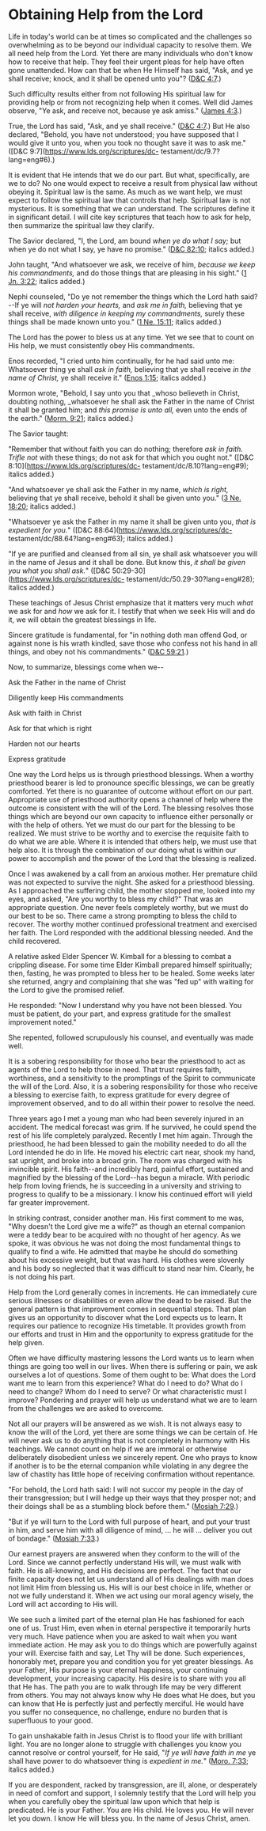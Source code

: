 # Obtaining Help from the Lord

Life in today's world can be at times so complicated and the challenges so
overwhelming as to be beyond our individual capacity to resolve them. We all
need help from the Lord. Yet there are many individuals who don't know how to
receive that help. They feel their urgent pleas for help have often gone
unattended. How can that be when He Himself has said, "Ask, and ye shall
receive; knock, and it shall be opened unto you"? ([D&amp;C
4:7](https://www.lds.org/scriptures/dc-testament/dc/4.7?lang=eng#6).)

Such difficulty results either from not following His spiritual law for
providing help or from not recognizing help when it comes. Well did James
observe, "Ye ask, and receive not, because ye ask amiss." ([James
4:3](https://www.lds.org/scriptures/nt/james/4.3?lang=eng#2).)

True, the Lord has said, "Ask, and ye shall receive." ([D&amp;C
4:7](https://www.lds.org/scriptures/dc-testament/dc/4.7?lang=eng#6).) But He
also declared, "Behold, you have not understood; you have supposed that I
would give it unto you, when you took no thought save it was to ask me."
([D&amp;C 9:7](https://www.lds.org/scriptures/dc-
testament/dc/9.7?lang=eng#6).)

It is evident that He intends that we do our part. But what, specifically, are
we to do? No one would expect to receive a result from physical law without
obeying it. Spiritual law is the same. As much as we want help, we must expect
to follow the spiritual law that controls that help. Spiritual law is not
mysterious. It is something that we can understand. The scriptures define it
in significant detail. I will cite key scriptures that teach how to ask for
help, then summarize the spiritual law they clarify.

The Savior declared, "I, the Lord, am bound _when ye do what I say;_ but when
ye do not what I say, ye have no promise." ([D&amp;C
82:10](https://www.lds.org/scriptures/dc-testament/dc/82.10?lang=eng#9);
italics added.)

John taught, "And whatsoever we ask, we receive of him, _because we keep his
commandments,_ and do those things that are pleasing in his sight." ([1 Jn.
3:22](https://www.lds.org/scriptures/nt/1-jn/3.22?lang=eng#21); italics
added.)

Nephi counseled, "Do ye not remember the things which the Lord hath said?--If
ye will _not harden your hearts,_ and _ask me in faith,_ believing that ye
shall receive, _with diligence in keeping my commandments,_ surely these
things shall be made known unto you." ([1 Ne.
15:11](https://www.lds.org/scriptures/bofm/1-ne/15.11?lang=eng#10); italics
added.)

The Lord has the power to bless us at any time. Yet we see that to count on
His help, we must consistently obey His commandments.

Enos recorded, "I cried unto him continually, for he had said unto me:
Whatsoever thing ye shall _ask in faith,_ believing that ye shall receive _in
the name of Christ,_ ye shall receive it." ([Enos
1:15](https://www.lds.org/scriptures/bofm/enos/1.15?lang=eng#14); italics
added.)

Mormon wrote, "Behold, I say unto you that _whoso believeth in Christ,
doubting nothing, _whatsoever he shall ask the Father in the name of Christ it
shall be granted him; and _this promise is unto all,_ even unto the ends of
the earth." ([Morm.
9:21](https://www.lds.org/scriptures/bofm/morm/9.21?lang=eng#20); italics
added.)

The Savior taught:

"Remember that without faith you can do nothing; therefore _ask in faith.
Trifle not_ with these things; do not ask for that which you ought not."
([D&amp;C 8:10](https://www.lds.org/scriptures/dc-
testament/dc/8.10?lang=eng#9); italics added.)

"And whatsoever ye shall ask the Father in my name, _which is right,_
believing that ye shall receive, behold it shall be given unto you." ([3 Ne.
18:20](https://www.lds.org/scriptures/bofm/3-ne/18.20?lang=eng#19); italics
added.)

"Whatsoever ye ask the Father in my name it shall be given unto you, _that is
expedient for you._" ([D&amp;C 88:64](https://www.lds.org/scriptures/dc-
testament/dc/88.64?lang=eng#63); italics added.)

"If ye are purified and cleansed from all sin, ye shall ask whatsoever you
will in the name of Jesus and it shall be done. But know this, _it shall be
given you what you shall ask._" ([D&amp;C
50:29-30](https://www.lds.org/scriptures/dc-
testament/dc/50.29-30?lang=eng#28); italics added.)

These teachings of Jesus Christ emphasize that it matters very much _what_ we
ask for and _how_ we ask for it. I testify that when we seek His will and do
it, we will obtain the greatest blessings in life.

Sincere gratitude is fundamental, for "in nothing doth man offend God, or
against none is his wrath kindled, save those who confess not his hand in all
things, and obey not his commandments." ([D&amp;C
59:21](https://www.lds.org/scriptures/dc-testament/dc/59.21?lang=eng#20).)

Now, to summarize, blessings come when we--

Ask the Father in the name of Christ

Diligently keep His commandments

Ask with faith in Christ

Ask for that which is right

Harden not our hearts

Express gratitude

One way the Lord helps us is through priesthood blessings. When a worthy
priesthood bearer is led to pronounce specific blessings, we can be greatly
comforted. Yet there is no guarantee of outcome without effort on our part.
Appropriate use of priesthood authority opens a channel of help where the
outcome is consistent with the will of the Lord. The blessing resolves those
things which are beyond our own capacity to influence either personally or
with the help of others. Yet we must do our part for the blessing to be
realized. We must strive to be worthy and to exercise the requisite faith to
do what we are able. Where it is intended that others help, we must use that
help also. It is through the combination of our doing what is within our power
to accomplish and the power of the Lord that the blessing is realized.

Once I was awakened by a call from an anxious mother. Her premature child was
not expected to survive the night. She asked for a priesthood blessing. As I
approached the suffering child, the mother stopped me, looked into my eyes,
and asked, "Are you worthy to bless my child?" That was an appropriate
question. One never feels completely worthy, but we must do our best to be so.
There came a strong prompting to bless the child to recover. The worthy mother
continued professional treatment and exercised her faith. The Lord responded
with the additional blessing needed. And the child recovered.

A relative asked Elder Spencer W. Kimball for a blessing to combat a crippling
disease. For some time Elder Kimball prepared himself spiritually; then,
fasting, he was prompted to bless her to be healed. Some weeks later she
returned, angry and complaining that she was "fed up" with waiting for the
Lord to give the promised relief.

He responded: "Now I understand why you have not been blessed. You must be
patient, do your part, and express gratitude for the smallest improvement
noted."

She repented, followed scrupulously his counsel, and eventually was made well.

It is a sobering responsibility for those who bear the priesthood to act as
agents of the Lord to help those in need. That trust requires faith,
worthiness, and a sensitivity to the promptings of the Spirit to communicate
the will of the Lord. Also, it is a sobering responsibility for those who
receive a blessing to exercise faith, to express gratitude for every degree of
improvement observed, and to do all within their power to resolve the need.

Three years ago I met a young man who had been severely injured in an
accident. The medical forecast was grim. If he survived, he could spend the
rest of his life completely paralyzed. Recently I met him again. Through the
priesthood, he had been blessed to gain the mobility needed to do all the Lord
intended he do in life. He moved his electric cart near, shook my hand, sat
upright, and broke into a broad grin. The room was charged with his invincible
spirit. His faith--and incredibly hard, painful effort, sustained and
magnified by the blessing of the Lord--has begun a miracle. With periodic help
from loving friends, he is succeeding in a university and striving to progress
to qualify to be a missionary. I know his continued effort will yield far
greater improvement.

In striking contrast, consider another man. His first comment to me was, "Why
doesn't the Lord give me a wife?" as though an eternal companion were a teddy
bear to be acquired with no thought of her agency. As we spoke, it was obvious
he was not doing the most fundamental things to qualify to find a wife. He
admitted that maybe he should do something about his excessive weight, but
that was hard. His clothes were slovenly and his body so neglected that it was
difficult to stand near him. Clearly, he is not doing his part.

Help from the Lord generally comes in increments. He can immediately cure
serious illnesses or disabilities or even allow the dead to be raised. But the
general pattern is that improvement comes in sequential steps. That plan gives
us an opportunity to discover what the Lord expects us to learn. It requires
our patience to recognize His timetable. It provides growth from our efforts
and trust in Him and the opportunity to express gratitude for the help given.

Often we have difficulty mastering lessons the Lord wants us to learn when
things are going too well in our lives. When there is suffering or pain, we
ask ourselves a lot of questions. Some of them ought to be: What does the Lord
want me to learn from this experience? What do I need to do? What do I need to
change? Whom do I need to serve? Or what characteristic must I improve?
Pondering and prayer will help us understand what we are to learn from the
challenges we are asked to overcome.

Not all our prayers will be answered as we wish. It is not always easy to know
the will of the Lord, yet there are some things we can be certain of. He will
never ask us to do anything that is not completely in harmony with His
teachings. We cannot count on help if we are immoral or otherwise deliberately
disobedient unless we sincerely repent. One who prays to know if another is to
be the eternal companion while violating in any degree the law of chastity has
little hope of receiving confirmation without repentance.

"For behold, the Lord hath said: I will not succor my people in the day of
their transgression; but I will hedge up their ways that they prosper not; and
their doings shall be as a stumbling block before them." ([Mosiah
7:29](https://www.lds.org/scriptures/bofm/mosiah/7.29?lang=eng#28).)

"But if ye will turn to the Lord with full purpose of heart, and put your
trust in him, and serve him with all diligence of mind, ... he will ... deliver
you out of bondage." ([Mosiah
7:33](https://www.lds.org/scriptures/bofm/mosiah/7.33?lang=eng#32).)

Our earnest prayers are answered when they conform to the will of the Lord.
Since we cannot perfectly understand His will, we must walk with faith. He is
all-knowing, and His decisions are perfect. The fact that our finite capacity
does not let us understand all of His dealings with man does not limit Him
from blessing us. His will is our best choice in life, whether or not we fully
understand it. When we act using our moral agency wisely, the Lord will act
according to His will.

We see such a limited part of the eternal plan He has fashioned for each one
of us. Trust Him, even when in eternal perspective it temporarily hurts very
much. Have patience when you are asked to wait when you want immediate action.
He may ask you to do things which are powerfully against your will. Exercise
faith and say, Let Thy will be done. Such experiences, honorably met, prepare
you and condition you for yet greater blessings. As your Father, His purpose
is your eternal happiness, your continuing development, your increasing
capacity. His desire is to share with you all that He has. The path you are to
walk through life may be very different from others. You may not always know
why He does what He does, but you can know that He is perfectly just and
perfectly merciful. He would have you suffer no consequence, no challenge,
endure no burden that is superfluous to your good.

To gain unshakable faith in Jesus Christ is to flood your life with brilliant
light. You are no longer alone to struggle with challenges you know you cannot
resolve or control yourself, for He said, "_If ye will have faith in me_ ye
shall have power to do whatsoever thing is _expedient in me._" ([Moro.
7:33](https://www.lds.org/scriptures/bofm/moro/7.33?lang=eng#32); italics
added.)

If you are despondent, racked by transgression, are ill, alone, or desperately
in need of comfort and support, I solemnly testify that the Lord will help you
when you carefully obey the spiritual law upon which that help is predicated.
He is your Father. You are His child. He loves you. He will never let you
down. I know He will bless you. In the name of Jesus Christ, amen.

